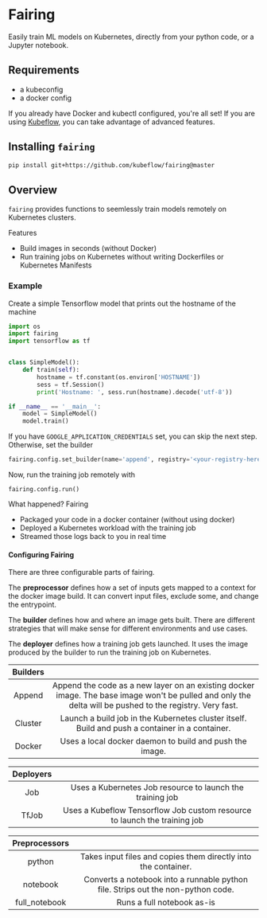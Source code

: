 # Fairing

Easily train ML models on Kubernetes, directly from your python code, or a Jupyter notebook.

## Requirements

- a kubeconfig
- a docker config

If you already have Docker and kubectl configured, you're all set! If you are using [Kubeflow](https://github.com/kubeflow/kubeflow), you can take advantage of advanced features.

## Installing `fairing`

```bash
pip install git+https://github.com/kubeflow/fairing@master
```

## Overview

`fairing` provides functions to seemlessly train models remotely on Kubernetes clusters.

Features
* Build images in seconds (without Docker)
* Run training jobs on Kubernetes without writing Dockerfiles or Kubernetes Manifests

### Example

Create a simple Tensorflow model that prints out the hostname of the machine

```python
import os
import fairing
import tensorflow as tf


class SimpleModel():
    def train(self):
        hostname = tf.constant(os.environ['HOSTNAME'])
        sess = tf.Session()
        print('Hostname: ', sess.run(hostname).decode('utf-8'))

if __name__ == '__main__':
    model = SimpleModel()
    model.train()    
```

If you have `GOOGLE_APPLICATION_CREDENTIALS` set, you can skip the next step. Otherwise, set the builder
```python
fairing.config.set_builder(name='append', registry='<your-registry-here>')
````

Now, run the training job remotely with
```
fairing.config.run()
```

What happened?
Fairing

- Packaged your code in a docker container (without using docker)
- Deployed a Kubernetes workload with the training job
- Streamed those logs back to you in real time

#### Configuring Fairing

There are three configurable parts of fairing. 

The **preprocessor** defines how a set of inputs gets mapped to a context for the docker image build. It can convert input files, exclude some, and change the entrypoint.

The **builder** defines how and where an image gets built. There are different strategies that will make sense for different environments and use cases.

The **deployer** defines how a training job gets launched. It uses the image produced by the builder to run the training job on Kubernetes.

| Builders |  |
|:--------:|:--------------------------------------------------------------------------------------------------------------------------------------------------------:|
| Append | Append the code as a new layer on an existing docker image. The base image won't be pulled and only the delta will be pushed to the registry. Very fast. |
| Cluster | Launch a build job in the Kubernetes cluster itself. Build and push a container in a container. |
| Docker | Uses a local docker daemon to build and push the image. |


| Deployers |  |
|:---------:|:-------------------------------------------------------------------------:|
| Job | Uses a Kubernetes Job resource to launch the training job |
| TfJob | Uses a Kubeflow Tensorflow Job custom resource to launch the training job |



| Preprocessors |  |
|:-------------:|:--------------------------------------------------------------------------------:|
| python | Takes input files and copies them directly into the container. |
| notebook | Converts a notebook into a runnable python file. Strips out the non-python code. |
| full_notebook | Runs a full notebook as-is |
